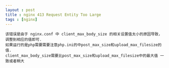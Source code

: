 ```yaml
---
layout : post
title : nginx 413 Request Entity Too Large
tags : [nginx]
---
```

	该错误是由于 nginx.conf 中 client_max_body_size 的相关设置值太小的原因导致，调整到相应的值即可.
	如果运行的是php需要需要注意php.ini的中post_max_size和upload_max_filesize的值.
	client_max_body_size需要比post_max_size和upload_max_filesize中的最大值 一致或者稍大